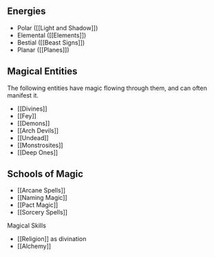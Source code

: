 ## Energies

- Polar ([[Light and Shadow]])
- Elemental ([[Elements]])
- Bestial ([[Beast Signs]])
- Planar ([[Planes]])

## Magical Entities
The following entities have magic flowing through them, and can often manifest it.
- [[Divines]]
- [[Fey]]
- [[Demons]]
- [[Arch Devils]]
- [[Undead]]
- [[Monstrosites]]
- [[Deep Ones]]

## Schools of Magic
- [[Arcane Spells]]
- [[Naming Magic]]
- [[Pact Magic]]
- [[Sorcery Spells]]

Magical Skills
- [[Religion]] as divination
- [[Alchemy]]
